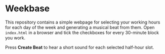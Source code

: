 # Weekbase

This repository contains a simple webpage for selecting your working hours for each day of the week and generating a musical beat from them. Open `index.html` in a browser and tick the checkboxes for every 30-minute block you work.

Press **Create Beat** to hear a short sound for each selected half-hour slot.
